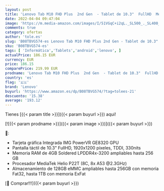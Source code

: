 ```yaml
---
layout: post
title: 'Lenovo Tab M10 FHD Plus  2nd Gen  - Tablet de 10.3"  FullHD  MediaTek Helio P22T  4 GB de RAM  128 GB ampliables hasta 1 TB  Android Pie  Wifi + Bluetooth 5.0   Gris'
date: 2022-04-04 09:47:04
image: 'https://m.media-amazon.com/images/I/51VGqC+i2qL._SL500_._SL400_.jpg'
comments: true
category: ofertas
author: 'tole.es'
slug: 'B08TBVG574-es Lenovo Tab M10 FHD Plus 2nd Gen - Tablet de 10.3" FullHD...'
sku: 'B08TBVG574-es'
tags: [ 'Informática','Tablets','android','lenovo', ]
actualPrice: 186.15 EUR
currency: EUR
price: 186.15
comparePrice: 219.99 EUR
prodname: 'Lenovo Tab M10 FHD Plus  2nd Gen  - Tablet de 10.3"  FullHD  MediaTek Helio P22T  4 GB de RAM  128 GB ampliables hasta 1 TB  Android Pie  Wifi + Bluetooth 5.0   Gris'
country: 'es'
flag: '🇪🇸'
brand: 'Lenovo'
buyurl: 'https://www.amazon.es/dp/B08TBVG574/?tag=tolees-21'
descuento: '15.38'
average: '193.12'
---
```


Tienes [{{< param title >}}]({{< param buyurl >}}) aqui!

[![{{< param prodname >}}]({{< param image >}})]({{< param buyurl >}})

🔎:

- Tarjeta gráfica Integrada IMG PowerVR GE8320 GPU
- Pantalla táctil de 10.3" FullHD, 1920x1200 píxeles, TDDI, 330nits
- Memoria RAM de 4GB Soldered LPDDR4x-3200 ampliables hasta 256 GB
- Procesador MediaTek Helio P22T (8C, 8x A53 @2.3GHz)
- Almacenamiento de 128GB eMMC ampliables hasta 256GB con memoria Fat32, hasta 1TB con memoria ExFat

[🛒 Comprar!!!]({{< param buyurl >}})

